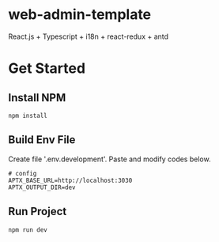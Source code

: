 # web-admin-template

React.js + Typescript + i18n + react-redux + antd

# Get Started

## Install NPM

```shell
npm install
```

## Build Env File

Create file '.env.development'.
Paste and modify codes below.

```shell
# config
APTX_BASE_URL=http://localhost:3030
APTX_OUTPUT_DIR=dev
```

## Run Project

```shell
npm run dev
```
